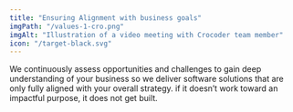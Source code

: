 ```yaml
---
title: "Ensuring Alignment with business goals"
imgPath: "/values-1-cro.png"
imgAlt: "Illustration of a video meeting with Crocoder team member"
icon: "/target-black.svg"
---
```


We continuously assess opportunities and challenges to gain deep understanding of your business so we deliver software solutions that are only fully aligned with your overall strategy. if it doesn’t work toward an impactful purpose, it does not get built.
